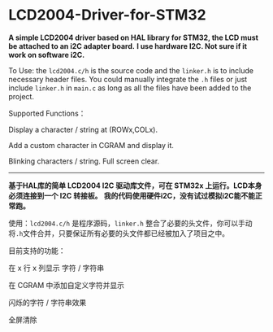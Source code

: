 # LCD2004-Driver-for-STM32

**A simple LCD2004 driver based on HAL library for STM32, the LCD must be attached to an i2C adapter board.**
**I use hardware I2C. Not sure if it work on software i2C.**

To Use: the `lcd2004.c/h` is the source code and the `linker.h` is to include necessary
header files. You could manually integrate the `.h` files or just include `linker.h` in 
`main.c` as long as all the files have been added to the project.

Supported Functions：

Display a character / string at (ROWx,COLx). 

Add a custom character in CGRAM and display it.

Blinking characters / string.
Full screen clear.

-------------------------------------------

**基于HAL库的简单 LCD2004 I2C 驱动库文件，可在 STM32x 上运行。LCD本身必须连接到一个 I2C 转接板。**
**我的代码使用硬件i2C，没有试过模拟i2C能不能正常跑。**

使用：`lcd2004.c/h` 是程序源码，`linker.h` 整合了必要的头文件，你可以手动将`.h`文件合并，只要保证所有必要的头文件都已经被加入了项目之中。

目前支持的功能：

在 x 行 x 列显示 字符 / 字符串

在 CGRAM 中添加自定义字符并显示

闪烁的字符 / 字符串效果

全屏清除
